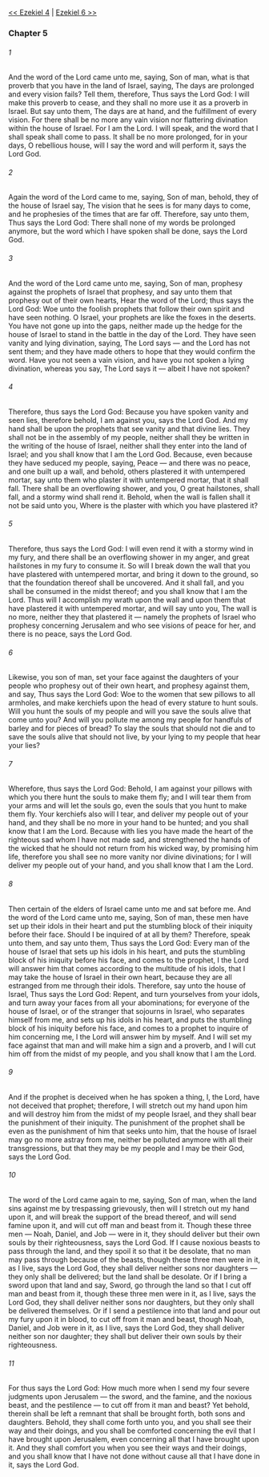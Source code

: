 [<< Ezekiel 4](Ezekiel%204)  |  [Ezekiel 6 >>](Ezekiel%206)

### Chapter 5
###### 1
And the word of the Lord came unto me, saying, Son of man, what is that proverb that you have in the land of Israel, saying, The days are prolonged and every vision fails? Tell them, therefore, Thus says the Lord God: I will make this proverb to cease, and they shall no more use it as a proverb in Israel. But say unto them, The days are at hand, and the fulfillment of every vision. For there shall be no more any vain vision nor flattering divination within the house of Israel. For I am the Lord. I will speak, and the word that I shall speak shall come to pass. It shall be no more prolonged, for in your days, O rebellious house, will I say the word and will perform it, says the Lord God.

###### 2
Again the word of the Lord came to me, saying, Son of man, behold, they of the house of Israel say, The vision that he sees is for many days to come, and he prophesies of the times that are far off. Therefore, say unto them, Thus says the Lord God: There shall none of my words be prolonged anymore, but the word which I have spoken shall be done, says the Lord God.

###### 3
And the word of the Lord came unto me, saying, Son of man, prophesy against the prophets of Israel that prophesy, and say unto them that prophesy out of their own hearts, Hear the word of the Lord; thus says the Lord God: Woe unto the foolish prophets that follow their own spirit and have seen nothing. O Israel, your prophets are like the foxes in the deserts. You have not gone up into the gaps, neither made up the hedge for the house of Israel to stand in the battle in the day of the Lord. They have seen vanity and lying divination, saying, The Lord says — and the Lord has not sent them; and they have made others to hope that they would confirm the word. Have you not seen a vain vision, and have you not spoken a lying divination, whereas you say, The Lord says it — albeit I have not spoken?

###### 4
Therefore, thus says the Lord God: Because you have spoken vanity and seen lies, therefore behold, I am against you, says the Lord God. And my hand shall be upon the prophets that see vanity and that divine lies. They shall not be in the assembly of my people, neither shall they be written in the writing of the house of Israel, neither shall they enter into the land of Israel; and you shall know that I am the Lord God. Because, even because they have seduced my people, saying, Peace — and there was no peace, and one built up a wall, and behold, others plastered it with untempered mortar, say unto them who plaster it with untempered mortar, that it shall fall. There shall be an overflowing shower, and you, O great hailstones, shall fall, and a stormy wind shall rend it. Behold, when the wall is fallen shall it not be said unto you, Where is the plaster with which you have plastered it?

###### 5
Therefore, thus says the Lord God: I will even rend it with a stormy wind in my fury, and there shall be an overflowing shower in my anger, and great hailstones in my fury to consume it. So will I break down the wall that you have plastered with untempered mortar, and bring it down to the ground, so that the foundation thereof shall be uncovered. And it shall fall, and you shall be consumed in the midst thereof; and you shall know that I am the Lord. Thus will I accomplish my wrath upon the wall and upon them that have plastered it with untempered mortar, and will say unto you, The wall is no more, neither they that plastered it — namely the prophets of Israel who prophesy concerning Jerusalem and who see visions of peace for her, and there is no peace, says the Lord God.

###### 6
Likewise, you son of man, set your face against the daughters of your people who prophesy out of their own heart, and prophesy against them, and say, Thus says the Lord God: Woe to the women that sew pillows to all armholes, and make kerchiefs upon the head of every stature to hunt souls. Will you hunt the souls of my people and will you save the souls alive that come unto you? And will you pollute me among my people for handfuls of barley and for pieces of bread? To slay the souls that should not die and to save the souls alive that should not live, by your lying to my people that hear your lies?

###### 7
Wherefore, thus says the Lord God: Behold, I am against your pillows with which you there hunt the souls to make them fly; and I will tear them from your arms and will let the souls go, even the souls that you hunt to make them fly. Your kerchiefs also will I tear, and deliver my people out of your hand, and they shall be no more in your hand to be hunted; and you shall know that I am the Lord. Because with lies you have made the heart of the righteous sad whom I have not made sad, and strengthened the hands of the wicked that he should not return from his wicked way, by promising him life, therefore you shall see no more vanity nor divine divinations; for I will deliver my people out of your hand, and you shall know that I am the Lord.

###### 8
Then certain of the elders of Israel came unto me and sat before me. And the word of the Lord came unto me, saying, Son of man, these men have set up their idols in their heart and put the stumbling block of their iniquity before their face. Should I be inquired of at all by them? Therefore, speak unto them, and say unto them, Thus says the Lord God: Every man of the house of Israel that sets up his idols in his heart, and puts the stumbling block of his iniquity before his face, and comes to the prophet, I the Lord will answer him that comes according to the multitude of his idols, that I may take the house of Israel in their own heart, because they are all estranged from me through their idols. Therefore, say unto the house of Israel, Thus says the Lord God: Repent, and turn yourselves from your idols, and turn away your faces from all your abominations; for everyone of the house of Israel, or of the stranger that sojourns in Israel, who separates himself from me, and sets up his idols in his heart, and puts the stumbling block of his iniquity before his face, and comes to a prophet to inquire of him concerning me, I the Lord will answer him by myself. And I will set my face against that man and will make him a sign and a proverb, and I will cut him off from the midst of my people, and you shall know that I am the Lord.

###### 9
And if the prophet is deceived when he has spoken a thing, I, the Lord, have not deceived that prophet; therefore, I will stretch out my hand upon him and will destroy him from the midst of my people Israel, and they shall bear the punishment of their iniquity. The punishment of the prophet shall be even as the punishment of him that seeks unto him, that the house of Israel may go no more astray from me, neither be polluted anymore with all their transgressions, but that they may be my people and I may be their God, says the Lord God.

###### 10
The word of the Lord came again to me, saying, Son of man, when the land sins against me by trespassing grievously, then will I stretch out my hand upon it, and will break the support of the bread thereof, and will send famine upon it, and will cut off man and beast from it. Though these three men — Noah, Daniel, and Job — were in it, they should deliver but their own souls by their righteousness, says the Lord God. If I cause noxious beasts to pass through the land, and they spoil it so that it be desolate, that no man may pass through because of the beasts, though these three men were in it, as I live, says the Lord God, they shall deliver neither sons nor daughters — they only shall be delivered; but the land shall be desolate. Or if I bring a sword upon that land and say, Sword, go through the land so that I cut off man and beast from it, though these three men were in it, as I live, says the Lord God, they shall deliver neither sons nor daughters, but they only shall be delivered themselves. Or if I send a pestilence into that land and pour out my fury upon it in blood, to cut off from it man and beast, though Noah, Daniel, and Job were in it, as I live, says the Lord God, they shall deliver neither son nor daughter; they shall but deliver their own souls by their righteousness.

###### 11
For thus says the Lord God: How much more when I send my four severe judgments upon Jerusalem — the sword, and the famine, and the noxious beast, and the pestilence — to cut off from it man and beast? Yet behold, therein shall be left a remnant that shall be brought forth, both sons and daughters. Behold, they shall come forth unto you, and you shall see their way and their doings, and you shall be comforted concerning the evil that I have brought upon Jerusalem, even concerning all that I have brought upon it. And they shall comfort you when you see their ways and their doings, and you shall know that I have not done without cause all that I have done in it, says the Lord God.